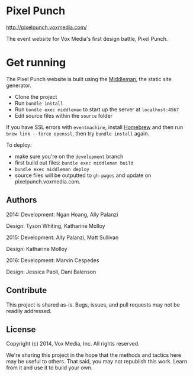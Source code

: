 # Pixel Punch

http://pixelpunch.voxmedia.com/

The event website for Vox Media's first design battle, Pixel Punch.

# Get running
The Pixel Punch website is built using the [Middleman](http://middlemanapp.com), the static site generator.

- Clone the project
- Run `bundle install`
- Run `bundle exec middleman` to start up the server at `localhost:4567`
- Edit source files within the `source` folder

If you have SSL errors with `eventmachine`, install [Homebrew](http://brew.sh/) and then run `brew link --force openssl`, then try `bundle install` again.

To deploy:
- make sure you're on the `development` branch
- first build out files: `bundle exec middleman build`
- `bundle exec middleman deploy`
- source files will be outputted to `gh-pages` and update on pixelpunch.voxmedia.com.

## Authors
2014:
Development: Ngan Hoang, Ally Palanzi

Design: Tyson Whiting, Katharine Molloy

2015:
Development: Ally Palanzi, Matt Sullivan

Design: Katharine Molloy

2016:
Development: Marvin Cespedes

Design: Jessica Paoli, Dani Balenson

## Contribute

This project is shared as-is. Bugs, issues, and pull requests may not be readily addressed.

## License

Copyright (c) 2014, Vox Media, Inc.
All rights reserved.

We're sharing this project in the hope that the methods and tactics here may be useful to others. That said, you may not republish this work. Learn from it and use it to build your own.
